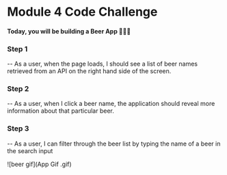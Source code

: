 # Module 4 Code Challenge

#### Today, you will be building a Beer App 🍺🍺🍺

### Step 1

-- As a user, when the page loads, I should see a list of beer names retrieved from an API on the right hand side of the screen.

### Step 2

-- As a user, when I click a beer name, the application should reveal more information about that particular beer.

### Step 3

-- As a user, I can filter through the beer list by typing the name of a beer in the search input

![beer gif](App Gif .gif)
